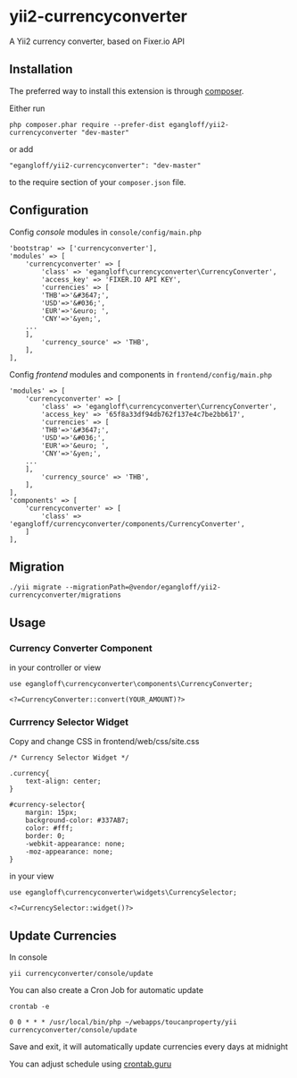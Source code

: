 # yii2-currencyconverter

A Yii2 currency converter, based on Fixer.io API 

## Installation

The preferred way to install this extension is through [composer](http://getcomposer.org/download/).

Either run

```
php composer.phar require --prefer-dist egangloff/yii2-currencyconverter "dev-master"
```

or add

```
"egangloff/yii2-currencyconverter": "dev-master"
```

to the require section of your `composer.json` file.

## Configuration

Config *console* modules in `console/config/main.php`

```
'bootstrap' => ['currencyconverter'],
'modules' => [
    'currencyconverter' => [
        'class' => 'egangloff\currencyconverter\CurrencyConverter',
        'access_key' => 'FIXER.IO API KEY',
        'currencies' => [
		'THB'=>'&#3647;', 
		'USD'=>'&#036;', 
		'EUR'=>'&euro; ',
		'CNY'=>'&yen;',
    ...
	],
        'currency_source' => 'THB',
    ],
],
```

Config *frontend* modules and components in `frontend/config/main.php`

```
'modules' => [
    'currencyconverter' => [
        'class' => 'egangloff\currencyconverter\CurrencyConverter',
        'access_key' => '65f8a33df94db762f137e4c7be2bb617',
        'currencies' => [
		'THB'=>'&#3647;', 
		'USD'=>'&#036;', 
		'EUR'=>'&euro; ',
		'CNY'=>'&yen;',
    ...
	],
        'currency_source' => 'THB',
    ],
],
'components' => [
    'currencyconverter' => [
        'class' =>  'egangloff/currencyconverter/components/CurrencyConverter',
    ]
],
```

## Migration

```
./yii migrate --migrationPath=@vendor/egangloff/yii2-currencyconverter/migrations
```

## Usage

### Currency Converter Component

in your controller or view

```
use egangloff\currencyconverter\components\CurrencyConverter;

<?=CurrencyConverter::convert(YOUR_AMOUNT)?>

```

### Currrency Selector Widget

Copy and change CSS in frontend/web/css/site.css

```
/* Currency Selector Widget */

.currency{
    text-align: center;
}

#currency-selector{
    margin: 15px;
    background-color: #337AB7;
    color: #fff;
    border: 0;
    -webkit-appearance: none;
    -moz-appearance: none;
}
```


in your view

```
use egangloff\currencyconverter\widgets\CurrencySelector;

<?=CurrencySelector::widget()?>

```

## Update Currencies

In console

```
yii currencyconverter/console/update
```

You can also create a Cron Job for automatic update

```
crontab -e
```

```
0 0 * * * /usr/local/bin/php ~/webapps/toucanproperty/yii currencyconverter/console/update
```
Save and exit, it will automatically update currencies every days at midnight

You can adjust schedule using [crontab.guru](https://crontab.guru/)
